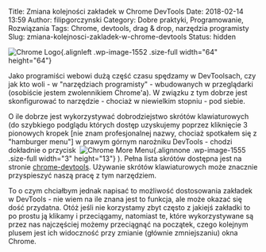 Title: Zmiana kolejności zakładek w Chrome DevTools
Date: 2018-02-14 13:59
Author: filipgorczynski
Category: Dobre praktyki, Programowanie, Rozwiązania
Tags: Chrome, devtools, drag &amp; drop, narzędzia programisty
Slug: zmiana-kolejnosci-zakladek-w-chrome-devtools
Status: hidden

![Chrome Logo](https://filipgorczynski.files.wordpress.com/2018/02/chrome-logo-e1518598798564.png){.alignleft .wp-image-1552 .size-full width="64" height="64"}

Jako programiści webowi dużą część czasu spędzamy w DevToolsach, czy jak kto woli - w "narzędziach programisty" - wbudowanych w przeglądarki (osobiście jestem zwolennikiem Chrome'a). W związku z tym dobrze jest skonfigurować to narzędzie - chociaż w niewielkim stopniu - pod siebie.

O ile dobrze jest wykorzystywać dobrodziejstwo skrótów klawiaturowych (do szybkiego podglądu których dostęp uzyskujemy poprzez kliknięcie 3 pionowych kropek [nie znam profesjonalnej nazwy, chociaż spotkałem się z "hamburger menu"] w prawym górnym narożniku DevTools - chodzi dokładnie o przycisk  ![Chrome More Menu](https://filipgorczynski.files.wordpress.com/2018/02/chrome_more_menu-e1518600773466.png){.alignnone .wp-image-1555 .size-full width="3" height="13"} ). Pełna lista skrótów dostępna jest na stronie [chrome-devtools](https://developers.google.com/web/tools/chrome-devtools/shortcuts). Używanie skrótów klawiaturowych może znacznie przyspieszyć naszą pracę z tym narzędziem.

To o czym chciałbym jednak napisać to możliwość dostosowania zakładek w DevTools - nie wiem na ile znana jest to funkcja, ale może okazać się dość przydatna. Otóż jeśli nie korzystamy zbyt często z jakiejś zakładki to po prostu ją klikamy i przeciągamy, natomiast te, które wykorzystywane są przez nas najczęściej możemy przeciągnąć na początek, czego kolejnym plusem jest ich widoczność przy zmianie (głównie zmniejszaniu) okna Chrome.

